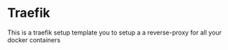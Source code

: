 # Traefik
This is a traefik setup template you to setup a a reverse-proxy for all your docker containers 
